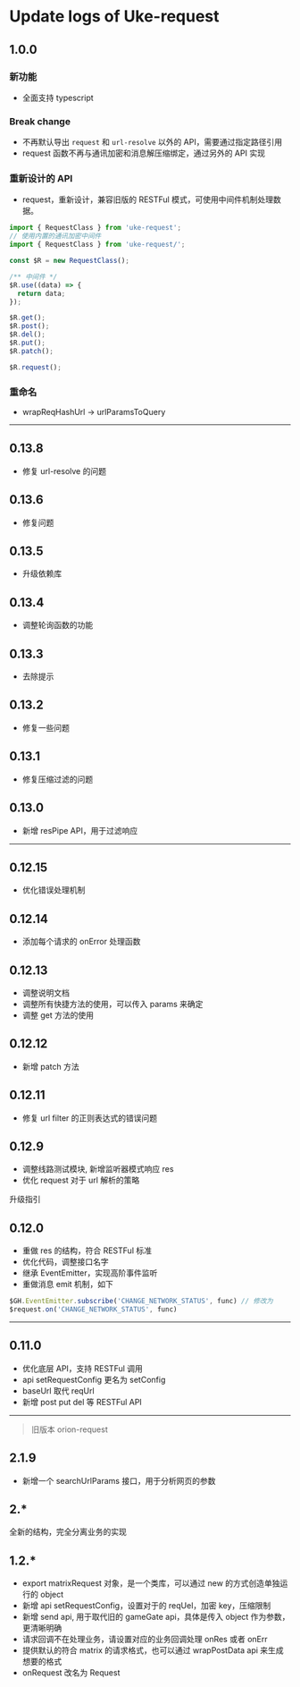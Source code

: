 # Update logs of Uke-request

## 1.0.0

### 新功能

- 全面支持 typescript

### Break change

- 不再默认导出 `request` 和 `url-resolve` 以外的 API，需要通过指定路径引用
- request 函数不再与通讯加密和消息解压缩绑定，通过另外的 API 实现

### 重新设计的 API

- request，重新设计，兼容旧版的 RESTFul 模式，可使用中间件机制处理数据。

```js
import { RequestClass } from 'uke-request';
// 使用内置的通讯加密中间件
import { RequestClass } from 'uke-request/';

const $R = new RequestClass();

/** 中间件 */
$R.use((data) => {
  return data;
});

$R.get();
$R.post();
$R.del();
$R.put();
$R.patch();

$R.request();
```

### 重命名

- wrapReqHashUrl -> urlParamsToQuery

-------------

## 0.13.8

- 修复 url-resolve 的问题

## 0.13.6

- 修复问题

## 0.13.5

- 升级依赖库

## 0.13.4

- 调整轮询函数的功能

## 0.13.3

- 去除提示

## 0.13.2

- 修复一些问题

## 0.13.1

- 修复压缩过滤的问题

## 0.13.0

- 新增 resPipe API，用于过滤响应

-------------

## 0.12.15

- 优化错误处理机制

## 0.12.14

- 添加每个请求的 onError 处理函数

## 0.12.13

- 调整说明文档
- 调整所有快捷方法的使用，可以传入 params 来确定
- 调整 get 方法的使用

## 0.12.12

- 新增 patch 方法

## 0.12.11

- 修复 url filter 的正则表达式的错误问题

## 0.12.9

- 调整线路测试模块, 新增监听器模式响应 res
- 优化 request 对于 url 解析的策略

升级指引

## 0.12.0

- 重做 res 的结构，符合 RESTFul 标准
- 优化代码，调整接口名字
- 继承 EventEmitter，实现高阶事件监听
- 重做消息 emit 机制，如下

```js
$GH.EventEmitter.subscribe('CHANGE_NETWORK_STATUS', func) // 修改为
$request.on('CHANGE_NETWORK_STATUS', func)
```

-------------

## 0.11.0

- 优化底层 API，支持 RESTFul 调用
- api setRequestConfig 更名为 setConfig
- baseUrl 取代 reqUrl
- 新增 post put del 等 RESTFul API

-------------

> 旧版本 orion-request

## 2.1.9

- 新增一个 searchUrlParams 接口，用于分析网页的参数

## 2.*

全新的结构，完全分离业务的实现

## 1.2.*

- export matrixRequest 对象，是一个类库，可以通过 new 的方式创造单独运行的 object
- 新增 api setRequestConfig，设置对于的 reqUel，加密 key，压缩限制
- 新增 send api, 用于取代旧的 gameGate api，具体是传入 object 作为参数，更清晰明确
- 请求回调不在处理业务，请设置对应的业务回调处理 onRes 或者 onErr
- 提供默认的符合 matrix 的请求格式，也可以通过 wrapPostData api 来生成想要的格式
- onRequest 改名为 Request
